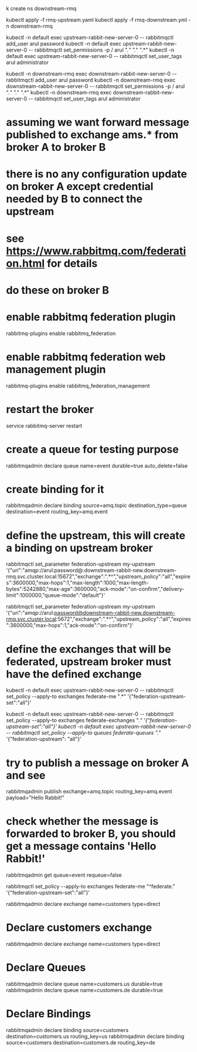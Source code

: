 k create ns downstream-rmq

kubectl apply -f rmq-upstream.yaml
kubectl apply -f rmq-downstream.yml -n downstream-rmq


kubectl -n default exec upstream-rabbit-new-server-0 -- rabbitmqctl add_user arul password
kubectl -n default exec upstream-rabbit-new-server-0 -- rabbitmqctl set_permissions  -p / arul ".*" ".*" ".*"
kubectl -n default exec upstream-rabbit-new-server-0 -- rabbitmqctl set_user_tags arul administrator


kubectl -n downstream-rmq exec downstream-rabbit-new-server-0 -- rabbitmqctl add_user arul password
kubectl -n downstream-rmq exec downstream-rabbit-new-server-0 -- rabbitmqctl set_permissions  -p / arul ".*" ".*" ".*"
kubectl -n downstream-rmq exec downstream-rabbit-new-server-0 -- rabbitmqctl set_user_tags arul administrator





# assuming we want forward message published to exchange ams.* from broker A to broker B
# there is no any configuration update on broker A except credential needed by B to connect the upstream
# see https://www.rabbitmq.com/federation.html for details


# do these on broker B

# enable rabbitmq federation plugin
rabbitmq-plugins enable rabbitmq_federation

# enable rabbitmq federation web management plugin
rabbitmq-plugins enable rabbitmq_federation_management

# restart the broker
service rabbitmq-server restart


# create a queue for testing purpose
rabbitmqadmin declare queue name=event durable=true auto_delete=false

# create binding for it
rabbitmqadmin declare binding source=amq.topic destination_type=queue destination=event routing_key=amq.event

# define the upstream, this will create a binding on upstream broker
rabbitmqctl set_parameter federation-upstream my-upstream '{"uri":"amqp://arul:password@:downstream-rabbit-new.downstream-rmq.svc.cluster.local:15672","exchange":".*^","upstream_policy":"all","expires":3600000,"max-hops":1,"max-length":1000,"max-length-bytes":5242880,"max-age":3600000,"ack-mode":"on-confirm","delivery-limit":1000000,"queue-mode":"default"}'

rabbitmqctl set_parameter federation-upstream my-upstream '{"uri":"amqp://arul:password@downstream-rabbit-new.downstream-rmq.svc.cluster.local:5672","exchange":".*^","upstream_policy":"all","expires":3600000,"max-hops":1,"ack-mode":"on-confirm"}'

# define the exchanges that will be federated, upstream broker must have the defined exchange
kubectl -n default exec upstream-rabbit-new-server-0 --  rabbitmqctl set_policy --apply-to exchanges federate-me ".*" '{"federation-upstream-set":"all"}'


kubectl -n default exec upstream-rabbit-new-server-0 -- rabbitmqctl set_policy --apply-to exchanges federate-exchanges ".*" '{"federation-upstream-set":"all"}'
kubectl -n default exec upstream-rabbit-new-server-0 -- rabbitmqctl set_policy --apply-to queues federate-queues ".*" '{"federation-upstream": "all"}'





# try to publish a message on broker A and see
rabbitmqadmin publish exchange=amq.topic routing_key=amq.event payload="Hello Rabbit!"


# check whether the message is forwarded to broker B, you should get a message contains 'Hello Rabbit!'
rabbitmqadmin get queue=event requeue=false


rabbitmqctl set_policy --apply-to exchanges federate-me "^federate\." '{"federation-upstream-set":"all"}'


rabbitmqadmin declare exchange name=customers type=direct


# Declare customers exchange
rabbitmqadmin declare exchange name=customers type=direct
# Declare Queues
rabbitmqadmin  declare queue name=customers.us durable=true
rabbitmqadmin  declare queue name=customers.de durable=true

# Declare Bindings
rabbitmqadmin  declare binding source=customers destination=customers.us routing_key=us
rabbitmqadmin  declare binding source=customers destination=customers.de routing_key=de
